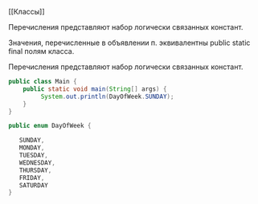 [[Классы]]


Перечисления представляют набор логически связанных констант.

Значения, перечисленные в объявлении п. эквивалентны public static final полям класса.

Перечисления представляют набор логически связанных констант.
```java
public class Main {
    public static void main(String[] args) {
         System.out.println(DayOfWeek.SUNDAY);
    }
}

public enum DayOfWeek {

   SUNDAY,
   MONDAY,
   TUESDAY,
   WEDNESDAY,
   THURSDAY,
   FRIDAY,
   SATURDAY
}
```
